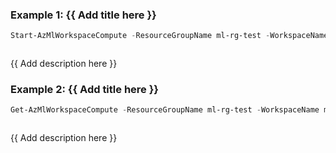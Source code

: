 ### Example 1: {{ Add title here }}
```powershell
Start-AzMlWorkspaceCompute -ResourceGroupName ml-rg-test -WorkspaceName mlworkspace-test01 -Name compute02
```

```output
```

{{ Add description here }}

### Example 2: {{ Add title here }}
```powershell
Get-AzMlWorkspaceCompute -ResourceGroupName ml-rg-test -WorkspaceName mlworkspace-test01 -Name compute02 | Start-AzMlWorkspaceCompute 
```

```output
```

{{ Add description here }}

